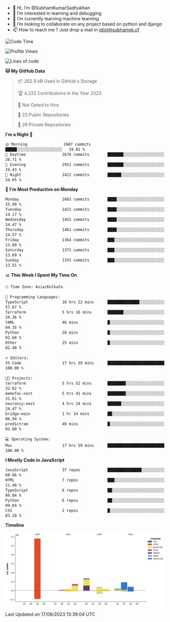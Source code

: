 - 👋 Hi, I’m @SubhamKumarSadhukhan
- 👀 I’m interested in learning and debugging
- 🌱 I’m currently learning machine learning
- 💞️ I’m looking to collaborate on any project based on python and django
- 📫 How to reach me ?
      Just drop a mail in idiot@subhamsk.cf

<!---
SubhamKumarSadhukhan/SubhamKumarSadhukhan is a ✨ special ✨ repository because its `README.md` (this file) appears on your GitHub profile.
You can click the Preview link to take a look at your changes.
--->


<!--START_SECTION:waka-->
![Code Time](http://img.shields.io/badge/Code%20Time-1%2C452%20hrs%2035%20mins-blue)

![Profile Views](http://img.shields.io/badge/Profile%20Views-10-blue)

![Lines of code](https://img.shields.io/badge/From%20Hello%20World%20I%27ve%20Written-2.0%20million%20lines%20of%20code-blue)

**🐱 My GitHub Data** 

> 📦 262.9 kB Used in GitHub's Storage 
 > 
> 🏆 4,225 Contributions in the Year 2023
 > 
> 🚫 Not Opted to Hire
 > 
> 📜 23 Public Repositories 
 > 
> 🔑 29 Private Repositories 
 > 
**I'm a Night 🦉** 

```text
🌞 Morning                1987 commits        █████░░░░░░░░░░░░░░░░░░░░   19.81 % 
🌆 Daytime                2678 commits        ███████░░░░░░░░░░░░░░░░░░   26.71 % 
🌃 Evening                2951 commits        ███████░░░░░░░░░░░░░░░░░░   29.43 % 
🌙 Night                  2412 commits        ██████░░░░░░░░░░░░░░░░░░░   24.05 % 
```
📅 **I'm Most Productive on Monday** 

```text
Monday                   1603 commits        ████░░░░░░░░░░░░░░░░░░░░░   15.99 % 
Tuesday                  1421 commits        ████░░░░░░░░░░░░░░░░░░░░░   14.17 % 
Wednesday                1451 commits        ████░░░░░░░░░░░░░░░░░░░░░   14.47 % 
Thursday                 1461 commits        ████░░░░░░░░░░░░░░░░░░░░░   14.57 % 
Friday                   1364 commits        ███░░░░░░░░░░░░░░░░░░░░░░   13.60 % 
Saturday                 1373 commits        ███░░░░░░░░░░░░░░░░░░░░░░   13.69 % 
Sunday                   1355 commits        ███░░░░░░░░░░░░░░░░░░░░░░   13.51 % 
```


📊 **This Week I Spent My Time On** 

```text
🕑︎ Time Zone: Asia/Kolkata

💬 Programming Languages: 
TypeScript               10 hrs 22 mins      ██████████████░░░░░░░░░░░   57.67 % 
Terraform                5 hrs 16 mins       ███████░░░░░░░░░░░░░░░░░░   29.36 % 
YAML                     46 mins             █░░░░░░░░░░░░░░░░░░░░░░░░   04.35 % 
Python                   28 mins             █░░░░░░░░░░░░░░░░░░░░░░░░   02.68 % 
Other                    25 mins             █░░░░░░░░░░░░░░░░░░░░░░░░   02.40 % 

🔥 Editors: 
VS Code                  17 hrs 59 mins      █████████████████████████   100.00 % 

🐱‍💻 Projects: 
terraform                5 hrs 52 mins       ████████░░░░░░░░░░░░░░░░░   32.62 % 
memofac-nest             5 hrs 41 mins       ████████░░░░░░░░░░░░░░░░░   31.61 % 
neuroncy-nest            4 hrs 24 mins       ██████░░░░░░░░░░░░░░░░░░░   24.47 % 
bridge-main              1 hr 14 mins        ██░░░░░░░░░░░░░░░░░░░░░░░   06.94 % 
predictram               40 mins             █░░░░░░░░░░░░░░░░░░░░░░░░   03.80 % 

💻 Operating System: 
Mac                      17 hrs 59 mins      █████████████████████████   100.00 % 
```

**I Mostly Code in JavaScript** 

```text
JavaScript               37 repos            ███████████████░░░░░░░░░░   60.66 % 
HTML                     7 repos             ███░░░░░░░░░░░░░░░░░░░░░░   11.48 % 
TypeScript               6 repos             ██░░░░░░░░░░░░░░░░░░░░░░░   09.84 % 
Python                   6 repos             ██░░░░░░░░░░░░░░░░░░░░░░░   09.84 % 
CSS                      2 repos             █░░░░░░░░░░░░░░░░░░░░░░░░   03.28 % 
```



**Timeline**

![Lines of Code chart](https://raw.githubusercontent.com/SubhamKumarSadhukhan/SubhamKumarSadhukhan/main/assets/bar_graph.png)


 Last Updated on 17/08/2023 13:39:04 UTC
<!--END_SECTION:waka-->
